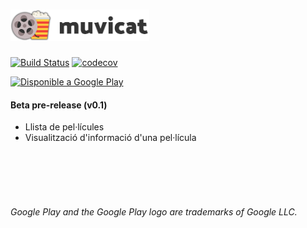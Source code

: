 # <img alt="Muvicat" src="https://raw.githubusercontent.com/ArnauBlanch/muvicat/master/logo_readme.png" height="50" />

[![Build Status](https://travis-ci.org/ArnauBlanch/muvicat.svg?branch=master)](https://travis-ci.org/ArnauBlanch/muvicat)
[![codecov](https://codecov.io/gh/ArnauBlanch/muvicat/branch/master/graph/badge.svg)](https://codecov.io/gh/ArnauBlanch/muvicat)

<a href='https://play.google.com/store/apps/details?id=xyz.arnau.muvicat&pcampaignid=MKT-Other-global-all-co-prtnr-py-PartBadge-Mar2515-1'><img width="200" alt='Disponible a Google Play' src='https://play.google.com/intl/en_us/badges/images/generic/ca_badge_web_generic.png'/></a>
#### Beta pre-release (v0.1)
- Llista de pel·lícules
 - Visualització d'informació d'una pel·lícula 

<br/><br/><br/><br/>

###### *Google Play and the Google Play logo are trademarks of Google LLC.*
